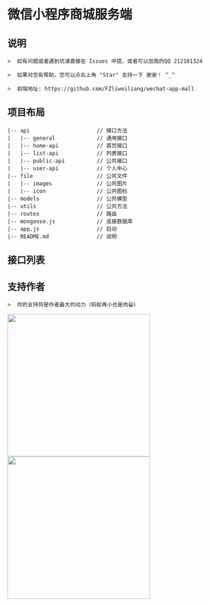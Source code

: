 # 微信小程序商城服务端

## 说明
```
>  如有问题或者遇到坑请直接在 Issues 中提，或者可以加我的QQ 212181324

>  如果对您有帮助，您可以点右上角 "Star" 支持一下 谢谢！ ^_^

>  前端地址: https://github.com/FZliweiliang/wechat-app-mall

```

## 项目布局
```
|-- api                     // 接口方法
|   |-- general             // 通用接口
|   |-- home-api            // 首页接口
|   |-- list-api            // 列表接口
|   |-- public-api          // 公共接口
|   |-- user-api            // 个人中心
|-- file                    // 公共文件
|   |-- images              // 公共图片
|   |-- icon                // 公共图标
|-- models                  // 公共模型
|-- utils                   // 公共方法
|-- routes                  // 路由
|-- mongoose.js             // 连接数据库
|-- app.js                  // 启动
|-- README.md               // 说明
```

## 接口列表


## 支持作者
```
>  你的支持将是作者最大的动力（蚂蚁再小也是肉😁）
```
<img src="https://github.com/474782977/wechat-app-mall/blob/master/screenshot/zfb.jpg" width="320px" style="display:inline;">
<img src="https://github.com/474782977/wechat-app-mall/blob/master/screenshot/wx.png" width="320px" style="display:inline;">
